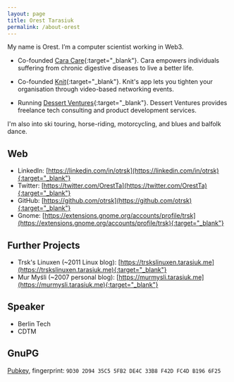 ```yaml
---
layout: page
title: Orest Tarasiuk
permalink: /about-orest
---
```


My name is Orest. I’m a computer scientist working in Web3.

- Co-founded [Cara Care](https://cara.care){:target="_blank"}. Cara empowers individuals suffering from chronic digestive diseases to live a better life.

- Co-founded [Knit](https://knitvideo.com/?ref=tarasiuk.me/about-orest){:target="_blank"}. Knit's app lets you tighten your organisation through video-based networking events.

- Running [Dessert Ventures](https://dessertventures.com/?ref=tarasiuk.me/about-orest){:target="_blank"}. Dessert Ventures provides freelance tech consulting and product development services.

I'm also into ski touring, horse-riding, motorcycling, and blues and balfolk dance.


## Web

- LinkedIn: [https://linkedin.com/in/otrsk](https://linkedin.com/in/otrsk){:target="_blank"}
- Twitter: [https://twitter.com/OrestTa](https://twitter.com/OrestTa){:target="_blank"}
- GitHub: [https://github.com/otrsk](https://github.com/otrsk){:target="_blank"}
- Gnome: [https://extensions.gnome.org/accounts/profile/trsk](https://extensions.gnome.org/accounts/profile/trsk){:target="_blank"}

## Further Projects

- Trsk's Linuxen (~2011 Linux blog): [https://trskslinuxen.tarasiuk.me](https://trskslinuxen.tarasiuk.me){:target="_blank"}
- Mur Myśli (~2007 personal blog): [https://murmysli.tarasiuk.me](https://murmysli.tarasiuk.me){:target="_blank"}


## Speaker

- Berlin Tech
- CDTM


## GnuPG

[Pubkey](/pubkey-orest.asc), fingerprint: `9D30 2D94 35C5 5FB2 DE4C 33B8 F42D FC4D B196 6F25`
